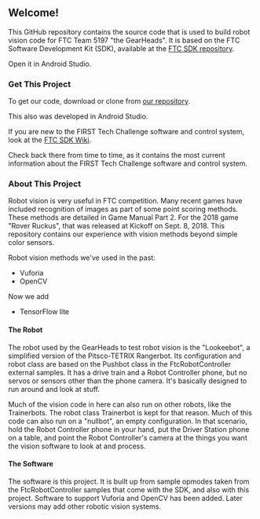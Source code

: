## Welcome!

This GitHub repository contains the source code that is used to build 
robot vision code for FTC Team 5197 "the GearHeads".
It is based on the FTC Software Development Kit (SDK), available at the
[FTC SDK repository](https://github.com/ftctechnh/ftc_app/releases).
        
Open it in Android Studio.

### Get This Project
To get our code, download or clone from 
[our repository](https://github.com/jrasor/2018vision).

This also was developed in Android Studio.

If you are new to the FIRST Tech Challenge software and control system, 
look at the [FTC SDK Wiki](https://github.com/ftctechnh/ftc_app/wiki).

Check back there from time to time, as it contains the most current 
information about the FIRST Tech Challenge software and control system.
### About This Project
Robot vision is very useful in FTC competition. Many recent games have included
recognition of images as part of some point scoring methods. These methods are
detailed in Game Manual Part 2. For the 2018 game "Rover Ruckus", that
was released at Kickoff on Sept. 8, 2018. This repository contains our
experience with vision methods beyond simple color sensors.

Robot vision methods we've used in the past:
- Vuforia
- OpenCV

Now we add
- TensorFlow lite

#### The Robot
The robot used by the GearHeads to test robot vision is the "Lookeebot", a
simplified version of the Pitsco-TETRIX Rangerbot. Its configuration and robot
class are based on the Pushbot class in the FtcRobotController external
samples. It has a drive train and a Robot Controller phone, but no servos
or sensors other than the phone camera. It's basically designed to run
around and look at stuff.

Much of the vision code in here can also run on other robots, like the
Trainerbots. The robot class Trainerbot is kept for that reason. Much of this
code can also run on a "nullbot", an empty configuration. In that scenario, 
hold the Robot Controller phone in your hand, put the Driver Station
phone on a table, and point the Robot Controller's camera at the things
you want the vision software to look at and process.

#### The Software
The software is this project. It is built up from sample opmodes taken from
the FtcRobotController samples that come with the SDK, and also with this
project. Software to support Vuforia and OpenCV has been added. Later versions
may add other robotic vision systems.